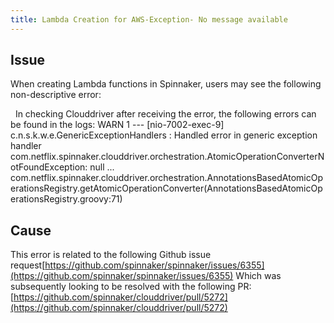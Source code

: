 ```yaml
---
title: Lambda Creation for AWS-Exception- No message available
---
```


## Issue
When creating Lambda functions in Spinnaker, users may see the following non-descriptive error:

 
In checking Clouddriver after receiving the error, the following errors can be found in the logs:
WARN 1 --- [nio-7002-exec-9]  c.n.s.k.w.e.GenericExceptionHandlers     : Handled error in generic  exception handler
com.netflix.spinnaker.clouddriver.orchestration.AtomicOperationConverterNotFoundException: null
...
com.netflix.spinnaker.clouddriver.orchestration.AnnotationsBasedAtomicOperationsRegistry.getAtomicOperationConverter(AnnotationsBasedAtomicOperationsRegistry.groovy:71) 


## Cause
This error is related to the following Github issue request[https://github.com/spinnaker/spinnaker/issues/6355](https://github.com/spinnaker/spinnaker/issues/6355)
Which was subsequently looking to be resolved with the following PR:[https://github.com/spinnaker/clouddriver/pull/5272](https://github.com/spinnaker/clouddriver/pull/5272)

